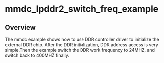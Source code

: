 # mmdc_lpddr2_switch_freq_example

## Overview
The mmdc example shows how to use DDR controller driver to initialize the external DDR chip.
After the DDR initialization, DDR address access is very simple.Then the example switch the
DDR work frequency to 24MHZ, and switch back to 400MHZ finally.



